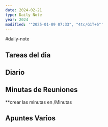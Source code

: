 ```yaml
---
date: 2024-02-21
type: Daily Note
year: 2024
modified: '"2025-01-09 07:33", "4tc/G1T+6"'
---
```

#daily-note

## Tareas del dia

## Diario

## Minutas de Reuniones
**crear las minutas en /Minutas

## Apuntes Varios